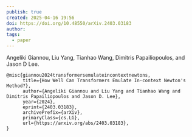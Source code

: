 ```yaml
---
publish: true
created: 2025-04-16 19:56
doi: https://doi.org/10.48550/arXiv.2403.03183
author: 
tags:
  - paper
---
```

Angeliki Giannou, Liu Yang, Tianhao Wang, Dimitris Papailiopoulos, and Jason D Lee.


```
@misc{giannou2024transformersemulateincontextnewtons,
      title={How Well Can Transformers Emulate In-context Newton's Method?}, 
      author={Angeliki Giannou and Liu Yang and Tianhao Wang and Dimitris Papailiopoulos and Jason D. Lee},
      year={2024},
      eprint={2403.03183},
      archivePrefix={arXiv},
      primaryClass={cs.LG},
      url={https://arxiv.org/abs/2403.03183}, 
}
```